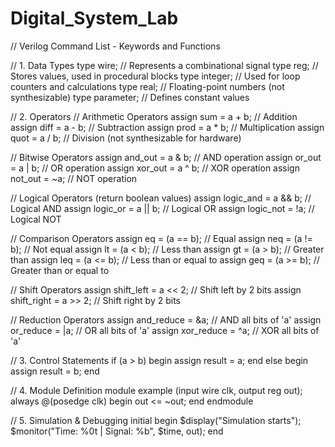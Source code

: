 # Digital_System_Lab

// Verilog Command List - Keywords and Functions

// 1. Data Types
type wire;       // Represents a combinational signal
type reg;        // Stores values, used in procedural blocks
type integer;    // Used for loop counters and calculations
type real;       // Floating-point numbers (not synthesizable)
type parameter;  // Defines constant values

// 2. Operators
// Arithmetic Operators
assign sum = a + b;  // Addition
assign diff = a - b; // Subtraction
assign prod = a * b; // Multiplication
assign quot = a / b; // Division (not synthesizable for hardware)

// Bitwise Operators
assign and_out = a & b; // AND operation
assign or_out  = a | b; // OR operation
assign xor_out = a ^ b; // XOR operation
assign not_out = ~a;    // NOT operation

// Logical Operators (return boolean values)
assign logic_and = a && b; // Logical AND
assign logic_or  = a || b; // Logical OR
assign logic_not = !a;     // Logical NOT

// Comparison Operators
assign eq  = (a == b);  // Equal
assign neq = (a != b);  // Not equal
assign lt  = (a < b);   // Less than
assign gt  = (a > b);   // Greater than
assign leq = (a <= b);  // Less than or equal to
assign geq = (a >= b);  // Greater than or equal to

// Shift Operators
assign shift_left  = a << 2; // Shift left by 2 bits
assign shift_right = a >> 2; // Shift right by 2 bits

// Reduction Operators
assign and_reduce = &a; // AND all bits of 'a'
assign or_reduce  = |a; // OR all bits of 'a'
assign xor_reduce = ^a; // XOR all bits of 'a'

// 3. Control Statements
if (a > b) begin
    assign result = a;
end else begin
    assign result = b;
end

// 4. Module Definition
module example (input wire clk, output reg out);
    always @(posedge clk) begin
        out <= ~out;
    end
endmodule

// 5. Simulation & Debugging
initial begin
    $display("Simulation starts");
    $monitor("Time: %0t | Signal: %b", $time, out);
end
